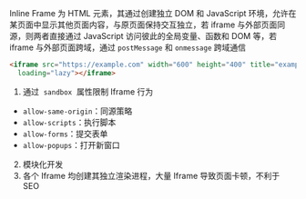 Inline Frame 为 HTML 元素，其通过创建独立 DOM 和 JavaScript 环境，允许在某页面中显示其他页面内容，与原页面保持交互独立，若 iframe 与外部页面同源，则两者直接通过 JavaScript 访问彼此的全局变量、函数和 DOM 等，若 iframe 与外部页面跨域，通过 `postMessage` 和 `onmessage` 跨域通信

```html
<iframe src="https://example.com" width="600" height="400" title="example" sandbox="allow-scripts allow-same-origin"
  loading="lazy"></iframe>
```

1. 通过  `sandbox`  属性限制 Iframe 行为

- `allow-same-origin`：同源策略
- `allow-scripts`：执行脚本
- `allow-forms`：提交表单
- `allow-popups`：打开新窗口

2. 模块化开发
3. 各个 Iframe 均创建其独立渲染进程，大量 Iframe 导致页面卡顿，不利于 SEO
